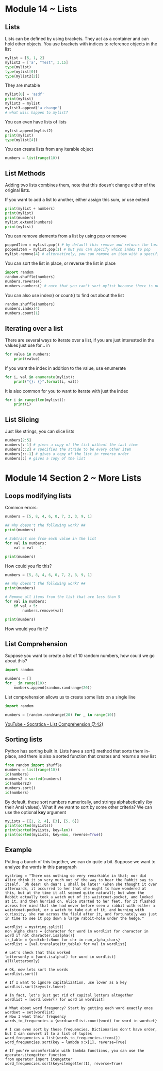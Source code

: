# Module 14 ~ Lists

## Lists

Lists can be defined by using brackets. They act as a container and can hold other objects. You use brackets with indices to reference objects in the list

```python
mylist = [5, 1, 2]
mylist2 = ['a', "Test", 3.15]
type(mylist)
type(mylist[0])
type(mylist2[2])
```

They are mutable

```python
mylist[0] = 'asdf'
print(mylist)
mylist3 = mylist
mylist3.append('a change')
# what will happen to mylist?
```

You can even have lists of lists

```python
mylist.append(mylist2)
print(mylist)
type(mylist[4])
```

You can create lists from any iterable object

```python
numbers = list(range(10))
```

## List Methods

Adding two lists combines them, note that this doesn't change either of the original lists.

If you want to add a list to another, either assign this sum, or use extend

```python
print(mylist + numbers)
print(mylist)
print(numbers)
mylist.extend(numbers)
print(mylist)
```

You can remove elements from a list by using pop or remove

```python
poppedItem = mylist.pop() # by default this remove and returns the last item of the list
poppedItem = mylist.pop(1) # but you can specify which index to pop
mylist.remove(4) # alternatively, you can remove an item with a specific value
```

You can sort the list in place, or reverse the list in place

```python
import random
random.shuffle(numbers)
numbers.reverse()
numbers.numbers() # note that you can't sort mylist because there is no way to compare some of the object types
```

You can also use index() or count() to find out about the list

```python
random.shuffle(numbers)
numbers.index(4)
numbers.count(1)
```

## Iterating over a list

There are several ways to iterate over a list, if you are just interested in the values just use for... in

```python
for value in numbers:
    print(value)
```

If you want the index in addition to the value, use enumerate

```python
for i, val in enumerate(mylist):
    print("{}: {}".format(i, val))
```

It is also common for you to want to iterate with just the index

```python
for i in range(len(mylist)):
    print(i)
```



## List Slicing

Just like strings, you can slice lists

```python
numbers[2:5]
numbers[:-1] # gives a copy of the list without the last item
numbers[::2] # specifies the stride to be every other item
numbers[::-1] # gives a copy of the list in reverse order
numbers[:] # gives a copy of the list
```

# Module 14 Section 2 ~ More Lists

## Loops modifying lists

Common errors:

```python
numbers = [5, 8, 4, 6, 0, 7, 2, 3, 9, 1]

## Why doesn't the following work? ##
print(numbers)

# Subtract one from each value in the list
for val in numbers:
    val = val - 1

print(numbers)
```

How could you fix this?

```python
numbers = [5, 8, 4, 6, 0, 7, 2, 3, 9, 1]

## Why doesn't the following work? ##
print(numbers)

# Remove all items from the list that are less than 5
for val in numbers:
    if val < 5:
        numbers.remove(val)

print(numbers)
```

How would you fix it?

## List Comprehension

Suppose you want to create a list of 10 random numbers, how could we go about this?

```python
import random

numbers = []
for _ in range(10):
    numbers.append(random.randrange(20))
```

List comprehension allows us to create some lists on a single line

```python
import random

numbers = [random.randrange(20) for _ in range(10)]
```



[YouTube - Socratica - List Comprehension (7:42)](https://www.youtube.com/watch?v=AhSvKGTh28Q)



## Sorting lists

Python has sorting built in. Lists have a sort() method that sorts them in-place, and there is also a sorted function that creates and returns a new list

```python
from random import shuffle
numbers = list(range(10))
id(numbers)
numbers2 = sorted(numbers)
id(numbers2)
numbers.sort()
id(numbers)
```

By default, these sort numbers numerically, and strings alphabetically (by their Ansi values). What if we want to sort by some other criteria? We can use the optional **key** argument

```python
myLists = [[1, 2, 4], [3], [5, 6]]
print(sorted(myLists))
print(sorted(myLists, key=len))
print(sorted(myLists, key=max, reverse=True))
```

## Example

Putting a bunch of this together, we can do quite a bit. Suppose we want to analyze the words in this paragraph

```
mystring = "There was nothing so very remarkable in that; nor did Alice think it so very much out of the way to hear the Rabbit say to itself, `Oh dear! Oh dear! I shall be late!' (when she thought it over afterwards, it occurred to her that she ought to have wondered at this, but at the time it all seemed quite natural); but when the Rabbit actually took a watch out of its waistcoat-pocket, and looked at it, and then hurried on, Alice started to her feet, for it flashed across her mind that she had never before seen a rabbit with either a waistcoat-pocket, or a watch to take out of it, and burning with curiosity, she ran across the field after it, and fortunately was just in time to see it pop down a large rabbit-hole under the hedge."

wordlist = mystring.split()
non_alpha_chars = {character for word in wordlist for character in word if not character.isalpha()}
tr_table = {ord(chr):None for chr in non_alpha_chars}
wordlist = [val.translate(tr_table) for val in wordlist]

# Let's check that this worked
lettersonly = [word.isalpha() for word in wordlist]
all(lettersonly)

# Ok, now lets sort the words
wordlist.sort()

# If I want to ignore capitalization, use lower as a key
wordlist.sort(key=str.lower)

# In fact, let's just get rid of capital letters altogether
wordlist = [word.lower() for word in wordlist]

# What about word frequency? Start by getting each word exactly once
wordset = set(wordlist)
# Now I want their frequency
words_to_frequencies = {word:wordlist.count(word) for word in wordset}

# I can even sort by these frequencies. Dictionaries don't have order, but I can convert it to a list of tuples
word_frequencies = list(words_to_frequencies.items())
word_frequencies.sort(key = lambda x:x[1], reverse=True)

# If you're uncomfortable with lambda functions, you can use the operator.itemgetter function
from operator import itemgetter
word_frequencies.sort(key=itemgetter(1), reverse=True)
```
